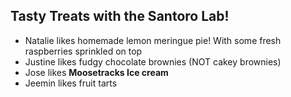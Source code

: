 ## Tasty Treats with the Santoro Lab!

- Natalie likes homemade lemon meringue pie! With some fresh raspberries sprinkled on top
- Justine likes fudgy chocolate brownies (NOT cakey brownies)
- Jose likes **Moosetracks Ice cream**
- Jeemin likes fruit tarts
